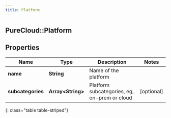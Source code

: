 ```yaml
---
title: Platform
---
```

## PureCloud::Platform

## Properties

|Name | Type | Description | Notes|
|------------ | ------------- | ------------- | -------------|
| **name** | **String** | Name of the platform | |
| **subcategories** | **Array&lt;String&gt;** | Platform subcategories, eg, on-prem or cloud | [optional] |
{: class="table table-striped"}


